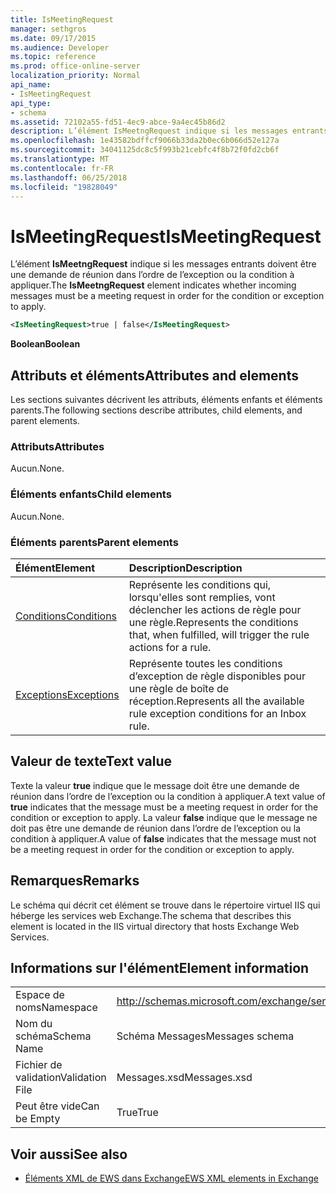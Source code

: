 ```yaml
---
title: IsMeetingRequest
manager: sethgros
ms.date: 09/17/2015
ms.audience: Developer
ms.topic: reference
ms.prod: office-online-server
localization_priority: Normal
api_name:
- IsMeetingRequest
api_type:
- schema
ms.assetid: 72102a55-fd51-4ec9-abce-9a4ec45b86d2
description: L’élément IsMeetngRequest indique si les messages entrants doivent être une demande de réunion dans l’ordre de l’exception ou la condition à appliquer.
ms.openlocfilehash: 1e43582bdffcf9066b33da2b0ec6b066d52e127a
ms.sourcegitcommit: 34041125dc8c5f993b21cebfc4f8b72f0fd2cb6f
ms.translationtype: MT
ms.contentlocale: fr-FR
ms.lasthandoff: 06/25/2018
ms.locfileid: "19828049"
---
```

# <a name="ismeetingrequest"></a><span data-ttu-id="0f8f1-103">IsMeetingRequest</span><span class="sxs-lookup"><span data-stu-id="0f8f1-103">IsMeetingRequest</span></span>

<span data-ttu-id="0f8f1-104">L’élément **IsMeetngRequest** indique si les messages entrants doivent être une demande de réunion dans l’ordre de l’exception ou la condition à appliquer.</span><span class="sxs-lookup"><span data-stu-id="0f8f1-104">The **IsMeetngRequest** element indicates whether incoming messages must be a meeting request in order for the condition or exception to apply.</span></span> 
  
```XML
<IsMeetingRequest>true | false</IsMeetingRequest>
```

 <span data-ttu-id="0f8f1-105">**Boolean**</span><span class="sxs-lookup"><span data-stu-id="0f8f1-105">**Boolean**</span></span>
## <a name="attributes-and-elements"></a><span data-ttu-id="0f8f1-106">Attributs et éléments</span><span class="sxs-lookup"><span data-stu-id="0f8f1-106">Attributes and elements</span></span>

<span data-ttu-id="0f8f1-107">Les sections suivantes décrivent les attributs, éléments enfants et éléments parents.</span><span class="sxs-lookup"><span data-stu-id="0f8f1-107">The following sections describe attributes, child elements, and parent elements.</span></span>
  
### <a name="attributes"></a><span data-ttu-id="0f8f1-108">Attributs</span><span class="sxs-lookup"><span data-stu-id="0f8f1-108">Attributes</span></span>

<span data-ttu-id="0f8f1-109">Aucun.</span><span class="sxs-lookup"><span data-stu-id="0f8f1-109">None.</span></span>
  
### <a name="child-elements"></a><span data-ttu-id="0f8f1-110">Éléments enfants</span><span class="sxs-lookup"><span data-stu-id="0f8f1-110">Child elements</span></span>

<span data-ttu-id="0f8f1-111">Aucun.</span><span class="sxs-lookup"><span data-stu-id="0f8f1-111">None.</span></span>
  
### <a name="parent-elements"></a><span data-ttu-id="0f8f1-112">Éléments parents</span><span class="sxs-lookup"><span data-stu-id="0f8f1-112">Parent elements</span></span>

|<span data-ttu-id="0f8f1-113">**Élément**</span><span class="sxs-lookup"><span data-stu-id="0f8f1-113">**Element**</span></span>|<span data-ttu-id="0f8f1-114">**Description**</span><span class="sxs-lookup"><span data-stu-id="0f8f1-114">**Description**</span></span>|
|:-----|:-----|
|[<span data-ttu-id="0f8f1-115">Conditions</span><span class="sxs-lookup"><span data-stu-id="0f8f1-115">Conditions</span></span>](conditions.md) <br/> |<span data-ttu-id="0f8f1-116">Représente les conditions qui, lorsqu'elles sont remplies, vont déclencher les actions de règle pour une règle.</span><span class="sxs-lookup"><span data-stu-id="0f8f1-116">Represents the conditions that, when fulfilled, will trigger the rule actions for a rule.</span></span>  <br/> |
|[<span data-ttu-id="0f8f1-117">Exceptions</span><span class="sxs-lookup"><span data-stu-id="0f8f1-117">Exceptions</span></span>](exceptions.md) <br/> |<span data-ttu-id="0f8f1-118">Représente toutes les conditions d’exception de règle disponibles pour une règle de boîte de réception.</span><span class="sxs-lookup"><span data-stu-id="0f8f1-118">Represents all the available rule exception conditions for an Inbox rule.</span></span>  <br/> |
   
## <a name="text-value"></a><span data-ttu-id="0f8f1-119">Valeur de texte</span><span class="sxs-lookup"><span data-stu-id="0f8f1-119">Text value</span></span>

<span data-ttu-id="0f8f1-120">Texte la valeur **true** indique que le message doit être une demande de réunion dans l’ordre de l’exception ou la condition à appliquer.</span><span class="sxs-lookup"><span data-stu-id="0f8f1-120">A text value of **true** indicates that the message must be a meeting request in order for the condition or exception to apply.</span></span> <span data-ttu-id="0f8f1-121">La valeur **false** indique que le message ne doit pas être une demande de réunion dans l’ordre de l’exception ou la condition à appliquer.</span><span class="sxs-lookup"><span data-stu-id="0f8f1-121">A value of **false** indicates that the message must not be a meeting request in order for the condition or exception to apply.</span></span> 
  
## <a name="remarks"></a><span data-ttu-id="0f8f1-122">Remarques</span><span class="sxs-lookup"><span data-stu-id="0f8f1-122">Remarks</span></span>

<span data-ttu-id="0f8f1-123">Le schéma qui décrit cet élément se trouve dans le répertoire virtuel IIS qui héberge les services web Exchange.</span><span class="sxs-lookup"><span data-stu-id="0f8f1-123">The schema that describes this element is located in the IIS virtual directory that hosts Exchange Web Services.</span></span>
  
## <a name="element-information"></a><span data-ttu-id="0f8f1-124">Informations sur l'élément</span><span class="sxs-lookup"><span data-stu-id="0f8f1-124">Element information</span></span>

|||
|:-----|:-----|
|<span data-ttu-id="0f8f1-125">Espace de noms</span><span class="sxs-lookup"><span data-stu-id="0f8f1-125">Namespace</span></span>  <br/> |http://schemas.microsoft.com/exchange/services/2006/messages  <br/> |
|<span data-ttu-id="0f8f1-126">Nom du schéma</span><span class="sxs-lookup"><span data-stu-id="0f8f1-126">Schema Name</span></span>  <br/> |<span data-ttu-id="0f8f1-127">Schéma Messages</span><span class="sxs-lookup"><span data-stu-id="0f8f1-127">Messages schema</span></span>  <br/> |
|<span data-ttu-id="0f8f1-128">Fichier de validation</span><span class="sxs-lookup"><span data-stu-id="0f8f1-128">Validation File</span></span>  <br/> |<span data-ttu-id="0f8f1-129">Messages.xsd</span><span class="sxs-lookup"><span data-stu-id="0f8f1-129">Messages.xsd</span></span>  <br/> |
|<span data-ttu-id="0f8f1-130">Peut être vide</span><span class="sxs-lookup"><span data-stu-id="0f8f1-130">Can be Empty</span></span>  <br/> |<span data-ttu-id="0f8f1-131">True</span><span class="sxs-lookup"><span data-stu-id="0f8f1-131">True</span></span>  <br/> |
   
## <a name="see-also"></a><span data-ttu-id="0f8f1-132">Voir aussi</span><span class="sxs-lookup"><span data-stu-id="0f8f1-132">See also</span></span>



- [<span data-ttu-id="0f8f1-133">Éléments XML de EWS dans Exchange</span><span class="sxs-lookup"><span data-stu-id="0f8f1-133">EWS XML elements in Exchange</span></span>](ews-xml-elements-in-exchange.md)

